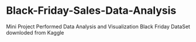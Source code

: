 # Black-Friday-Sales-Data-Analysis
Mini Project Performed Data Analysis and Visualization Black Friday DataSet downloded from Kaggle
